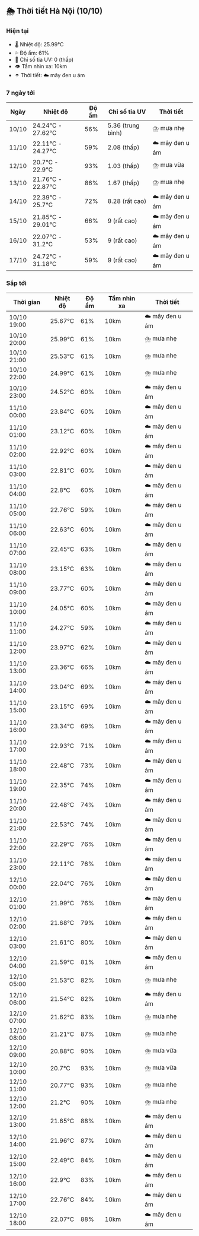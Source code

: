 ## 🌦️ Thời tiết Hà Nội (10/10)

### Hiện tại

- 🌡️ Nhiệt độ: 25.99℃
- 💦 Độ ẩm: 61%
- 🌟 Chỉ số tia UV: 0 (thấp)
- 👁️ Tầm nhìn xa: 10km
- ☂️ Thời tiết: ☁️ mây đen u ám

### 7 ngày tới

| Ngày | Nhiệt độ | Độ ẩm | Chỉ số tia UV | Thời tiết |
| --- | --- | --- | --- | --- |
| 10/10 | 24.24℃ - 27.62℃ | 56% | 5.36 (trung bình) | ⛈️ mưa nhẹ |
| 11/10 | 22.11℃ - 24.27℃ | 59% | 2.08 (thấp) | ☁️ mây đen u ám |
| 12/10 | 20.7℃ - 22.9℃ | 93% | 1.03 (thấp) | ⛈️ mưa vừa |
| 13/10 | 21.76℃ - 22.87℃ | 86% | 1.67 (thấp) | ⛈️ mưa nhẹ |
| 14/10 | 22.39℃ - 25.7℃ | 72% | 8.28 (rất cao) | ☁️ mây đen u ám |
| 15/10 | 21.85℃ - 29.01℃ | 66% | 9 (rất cao) | ☁️ mây đen u ám |
| 16/10 | 22.07℃ - 31.2℃ | 53% | 9 (rất cao) | ☁️ mây đen u ám |
| 17/10 | 24.72℃ - 31.18℃ | 59% | 9 (rất cao) | ☁️ mây đen u ám |

### Sắp tới

| Thời gian | Nhiệt độ | Độ ẩm | Tầm nhìn xa | Thời tiết |
| --- | --- | --- | --- | --- |
| 10/10 19:00 | 25.67℃ | 61% | 10km | ☁️ mây đen u ám |
| 10/10 20:00 | 25.99℃ | 61% | 10km | ⛈️ mưa nhẹ |
| 10/10 21:00 | 25.53℃ | 61% | 10km | ⛈️ mưa nhẹ |
| 10/10 22:00 | 24.99℃ | 61% | 10km | ⛈️ mưa nhẹ |
| 10/10 23:00 | 24.52℃ | 60% | 10km | ☁️ mây đen u ám |
| 11/10 00:00 | 23.84℃ | 60% | 10km | ☁️ mây đen u ám |
| 11/10 01:00 | 23.12℃ | 60% | 10km | ☁️ mây đen u ám |
| 11/10 02:00 | 22.92℃ | 60% | 10km | ☁️ mây đen u ám |
| 11/10 03:00 | 22.81℃ | 60% | 10km | ☁️ mây đen u ám |
| 11/10 04:00 | 22.8℃ | 60% | 10km | ☁️ mây đen u ám |
| 11/10 05:00 | 22.76℃ | 59% | 10km | ☁️ mây đen u ám |
| 11/10 06:00 | 22.63℃ | 60% | 10km | ☁️ mây đen u ám |
| 11/10 07:00 | 22.45℃ | 63% | 10km | ☁️ mây đen u ám |
| 11/10 08:00 | 23.15℃ | 63% | 10km | ☁️ mây đen u ám |
| 11/10 09:00 | 23.77℃ | 60% | 10km | ☁️ mây đen u ám |
| 11/10 10:00 | 24.05℃ | 60% | 10km | ☁️ mây đen u ám |
| 11/10 11:00 | 24.27℃ | 59% | 10km | ☁️ mây đen u ám |
| 11/10 12:00 | 23.97℃ | 62% | 10km | ☁️ mây đen u ám |
| 11/10 13:00 | 23.36℃ | 66% | 10km | ☁️ mây đen u ám |
| 11/10 14:00 | 23.04℃ | 69% | 10km | ☁️ mây đen u ám |
| 11/10 15:00 | 23.15℃ | 69% | 10km | ☁️ mây đen u ám |
| 11/10 16:00 | 23.34℃ | 69% | 10km | ☁️ mây đen u ám |
| 11/10 17:00 | 22.93℃ | 71% | 10km | ☁️ mây đen u ám |
| 11/10 18:00 | 22.48℃ | 73% | 10km | ☁️ mây đen u ám |
| 11/10 19:00 | 22.35℃ | 74% | 10km | ☁️ mây đen u ám |
| 11/10 20:00 | 22.48℃ | 74% | 10km | ☁️ mây đen u ám |
| 11/10 21:00 | 22.53℃ | 74% | 10km | ☁️ mây đen u ám |
| 11/10 22:00 | 22.29℃ | 76% | 10km | ☁️ mây đen u ám |
| 11/10 23:00 | 22.11℃ | 76% | 10km | ☁️ mây đen u ám |
| 12/10 00:00 | 22.04℃ | 76% | 10km | ☁️ mây đen u ám |
| 12/10 01:00 | 21.99℃ | 76% | 10km | ☁️ mây đen u ám |
| 12/10 02:00 | 21.68℃ | 79% | 10km | ☁️ mây đen u ám |
| 12/10 03:00 | 21.61℃ | 80% | 10km | ☁️ mây đen u ám |
| 12/10 04:00 | 21.59℃ | 81% | 10km | ☁️ mây đen u ám |
| 12/10 05:00 | 21.53℃ | 82% | 10km | ⛈️ mưa nhẹ |
| 12/10 06:00 | 21.54℃ | 82% | 10km | ☁️ mây đen u ám |
| 12/10 07:00 | 21.62℃ | 83% | 10km | ⛈️ mưa nhẹ |
| 12/10 08:00 | 21.21℃ | 87% | 10km | ⛈️ mưa nhẹ |
| 12/10 09:00 | 20.88℃ | 90% | 10km | ⛈️ mưa vừa |
| 12/10 10:00 | 20.7℃ | 93% | 10km | ⛈️ mưa vừa |
| 12/10 11:00 | 20.77℃ | 93% | 10km | ⛈️ mưa nhẹ |
| 12/10 12:00 | 21.2℃ | 90% | 10km | ⛈️ mưa nhẹ |
| 12/10 13:00 | 21.65℃ | 88% | 10km | ☁️ mây đen u ám |
| 12/10 14:00 | 21.96℃ | 87% | 10km | ☁️ mây đen u ám |
| 12/10 15:00 | 22.49℃ | 84% | 10km | ☁️ mây đen u ám |
| 12/10 16:00 | 22.9℃ | 83% | 10km | ☁️ mây đen u ám |
| 12/10 17:00 | 22.76℃ | 84% | 10km | ☁️ mây đen u ám |
| 12/10 18:00 | 22.07℃ | 88% | 10km | ☁️ mây đen u ám |
